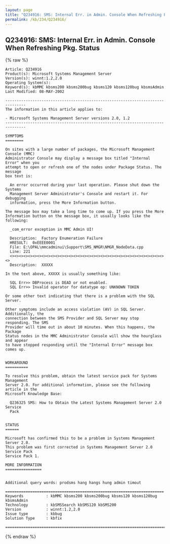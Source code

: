 ```yaml
---
layout: page
title: "Q234916: SMS: Internal Err. in Admin. Console When Refreshing Pkg. Status"
permalink: /kb/234/Q234916/
---
```


## Q234916: SMS: Internal Err. in Admin. Console When Refreshing Pkg. Status

{% raw %}

	Article: Q234916
	Product(s): Microsoft Systems Management Server
	Version(s): winnt:1.2,2.0
	Operating System(s): 
	Keyword(s): kbMMC kbsms200 kbsms200bug kbsms120 kbsms120bug kbsmsAdmin
	Last Modified: 08-MAY-2002
	
	-------------------------------------------------------------------------------
	The information in this article applies to:
	
	- Microsoft Systems Management Server versions 2.0, 1.2 
	-------------------------------------------------------------------------------
	
	SYMPTOMS
	========
	
	On sites with a large number of packages, the Microsoft Management Console (MMC)
	Administrator Console may display a message box titled "Internal Error" when you
	attempt to open or refresh one of the nodes under Package Status. The message
	box text is:
	
	  An error occurred during your last operation. Please shut down the Systems
	  Management Server Administrator's Console and restart it. For debugging
	  information, press the More Information button.
	
	The message box may take a long time to come up. If you press the More
	Information button on the message box, it usually looks like the following:
	
	  _com_error exception in MMC Admin UI!
	
	  Description:	Factory Enumeration Failure
	  HRESULT:	0xEEEE0001
	  File:	E:\OPAL\mmcadminui\Support\SMS_NMGR\NMGR_NodeData.cpp
	  Line:	221
	  <><><><><><><><><><><><><><><><><><><><><><><><><><><><><><><><><><><>
	  Description:	XXXXX
	
	In the text above, XXXXX is usually something like:
	
	  SQL Err>> DBProcess is DEAD or not enabled.
	  SQL Err>> Invalid operator for datatype op: UNKNOWN TOKEN
	
	Or some other text indicating that there is a problem with the SQL Server.
	
	Other symptoms include an access violation (AV) in SQL Server. Additionally, the
	connection between the SMS Provider and SQL Server may stop responding. The SMS
	Provider will time out in about 10 minutes. When this happens, the Package
	Status nodes in the MMC Administrator Console will show the hourglass and appear
	to have stopped responding until the "Internal Error" message box comes up.
	
	
	WORKAROUND
	==========
	
	To resolve this problem, obtain the latest service pack for Systems Management
	Server 2.0. For additional information, please see the following article in the
	Microsoft Knowledge Base:
	
	  Q236325 SMS: How to Obtain the Latest Systems Management Server 2.0 Service
	  Pack
	
	
	STATUS
	======
	
	Microsoft has confirmed this to be a problem in Systems Management Server 2.0.
	This problem was first corrected in Systems Management Server 2.0 Service Pack
	Service Pack 1.
	
	MORE INFORMATION
	================
	
	
	Additional query words: prodsms hang hangs hung admin timout
	
	======================================================================
	Keywords          : kbMMC kbsms200 kbsms200bug kbsms120 kbsms120bug kbsmsAdmin 
	Technology        : kbSMSSearch kbSMS120 kbSMS200
	Version           : winnt:1.2,2.0
	Issue type        : kbbug
	Solution Type     : kbfix
	
	=============================================================================
	

{% endraw %}
